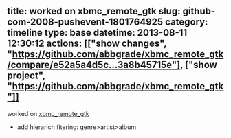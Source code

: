 title: worked on xbmc_remote_gtk
slug: github-com-2008-pushevent-1801764925
category: timeline
type: base
datetime: 2013-08-11 12:30:12
actions: [["show changes", "https://github.com/abbgrade/xbmc_remote_gtk/compare/e52a5a4d5c...3a8b45715e"], ["show project", "https://github.com/abbgrade/xbmc_remote_gtk"]]
---
worked on [xbmc_remote_gtk](https://github.com/abbgrade/xbmc_remote_gtk)

 - add hierarich fitering: genre>artist>album
